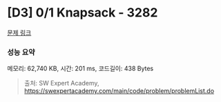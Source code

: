 # [D3] 0/1 Knapsack - 3282 

[문제 링크](https://swexpertacademy.com/main/code/problem/problemDetail.do?contestProbId=AWBJAVpqrzQDFAWr) 

### 성능 요약

메모리: 62,740 KB, 시간: 201 ms, 코드길이: 438 Bytes



> 출처: SW Expert Academy, https://swexpertacademy.com/main/code/problem/problemList.do